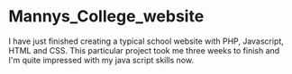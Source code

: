 # Mannys_College_website
I have just finished creating a typical school website with PHP, Javascript, HTML and CSS. This particular project took me three weeks to finish and I'm quite impressed with my java script skills now.
